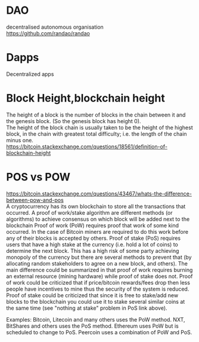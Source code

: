 # DAO
decentralised autonomous organisation <br>
https://github.com/randao/randao

# Dapps
Decentralized apps

# Block Height,blockchain height
The height of a block is the number of blocks in the chain between it and the genesis block. (So the genesis block has height 0). <br> 
The height of the block chain is usually taken to be the height of the highest block, in the chain with greatest total difficulty; i.e. the length of the chain minus one. <br>
https://bitcoin.stackexchange.com/questions/18561/definition-of-blockchain-height

# POS vs POW
https://bitcoin.stackexchange.com/questions/43467/whats-the-difference-between-pow-and-pos <br>
A cryptocurrency has its own blockchain to store all the transactions that occurred.
A proof of work/stake algorithm are different methods (or algorithms) to achieve consensus on which block will be added next to the blockchain
Proof of work (PoW) requires proof that work of some kind occurred. In the case of Bitcoin miners are required to do this work before any of their blocks is accepted by others.
Proof of stake (PoS) requires users that have a high stake at the currency (i.e. hold a lot of coins) to determine the next block. This has a high risk of some party achieving monopoly of the currency but there are several methods to prevent that (by allocating random stakeholders to agree on a new block, and others).
The main difference could be summarized in that proof of work requires burning an external resource (mining hardware) while proof of stake does not. Proof of work could be criticized that if price/bitcoin rewards/fees drop then less people have incentives to mine thus the security of the system is reduced. Proof of stake could be criticized that since it is free to stake/add new blocks to the blockchain you could use it to stake several similar coins at the same time (see "nothing at stake" problem in PoS link above).

Examples:
Bitcoin, Litecoin and many others uses the PoW method.
NXT, BitShares and others uses the PoS method.
Ethereum uses PoW but is scheduled to change to PoS.
Peercoin uses a combination of PoW and PoS.
